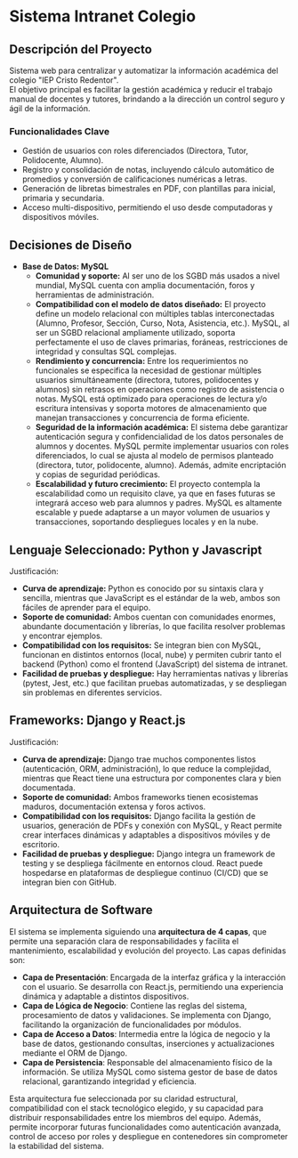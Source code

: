 # Sistema Intranet Colegio

## Descripción del Proyecto
Sistema web para centralizar y automatizar la información académica del colegio "IEP Cristo Redentor".  
El objetivo principal es facilitar la gestión académica y reducir el trabajo manual de docentes y tutores, brindando a la dirección un control seguro y ágil de la información.

### Funcionalidades Clave
- Gestión de usuarios con roles diferenciados (Directora, Tutor, Polidocente, Alumno).
- Registro y consolidación de notas, incluyendo cálculo automático de promedios y conversión de calificaciones numéricas a letras.
- Generación de libretas bimestrales en PDF, con plantillas para inicial, primaria y secundaria.
- Acceso multi-dispositivo, permitiendo el uso desde computadoras y dispositivos móviles.

## Decisiones de Diseño
- **Base de Datos: MySQL**
  - **Comunidad y soporte:** Al ser uno de los SGBD más usados a nivel mundial, MySQL cuenta con amplia documentación, foros y herramientas de administración.
  - **Compatibilidad con el modelo de datos diseñado:** El proyecto define un modelo relacional con múltiples tablas interconectadas (Alumno, Profesor, Sección, Curso, Nota, Asistencia, etc.). MySQL, al ser un SGBD relacional ampliamente utilizado, soporta perfectamente el uso de claves primarias, foráneas, restricciones de integridad y consultas SQL complejas.
  - **Rendimiento y concurrencia:** Entre los requerimientos no funcionales se especifica la necesidad de gestionar múltiples usuarios simultáneamente (directora, tutores, polidocentes y alumnos) sin retrasos en operaciones como registro de asistencia o notas. MySQL está optimizado para operaciones de lectura y/o escritura intensivas y soporta motores de almacenamiento que manejan transacciones y concurrencia de forma eficiente.
  - **Seguridad de la información académica:** El sistema debe garantizar autenticación segura y confidencialidad de los datos personales de alumnos y docentes. MySQL permite implementar usuarios con roles diferenciados, lo cual se ajusta al modelo de permisos planteado (directora, tutor, polidocente, alumno). Además, admite encriptación y copias de seguridad periódicas.
  - **Escalabilidad y futuro crecimiento:** El proyecto contempla la escalabilidad como un requisito clave, ya que en fases futuras se integrará acceso web para alumnos y padres. MySQL es altamente escalable y puede adaptarse a un mayor volumen de usuarios y transacciones, soportando despliegues locales y en la nube.

## Lenguaje Seleccionado: Python y Javascript
Justificación:
- **Curva de aprendizaje:** Python es conocido por su sintaxis clara y sencilla, mientras que JavaScript es el estándar de la web, ambos son fáciles de aprender para el equipo.
- **Soporte de comunidad:** Ambos cuentan con comunidades enormes, abundante documentación y librerías, lo que facilita resolver problemas y encontrar ejemplos.
- **Compatibilidad con los requisitos:** Se integran bien con MySQL, funcionan en distintos entornos (local, nube) y permiten cubrir tanto el backend (Python) como el frontend (JavaScript) del sistema de intranet.
- **Facilidad de pruebas y despliegue:** Hay herramientas nativas y librerías (pytest, Jest, etc.) que facilitan pruebas automatizadas, y se despliegan sin problemas en diferentes servicios.

## Frameworks: Django y React.js
Justificación:
- **Curva de aprendizaje:** Django trae muchos componentes listos (autenticación, ORM, administración), lo que reduce la complejidad, mientras que React tiene una estructura por componentes clara y bien documentada.
- **Soporte de comunidad:** Ambos frameworks tienen ecosistemas maduros, documentación extensa y foros activos.
- **Compatibilidad con los requisitos:** Django facilita la gestión de usuarios, generación de PDFs y conexión con MySQL, y React permite crear interfaces dinámicas y adaptables a dispositivos móviles y de escritorio.
- **Facilidad de pruebas y despliegue:** Django integra un framework de testing y se despliega fácilmente en entornos cloud. React puede hospedarse en plataformas de despliegue continuo (CI/CD) que se integran bien con GitHub.

## Arquitectura de Software

El sistema se implementa siguiendo una **arquitectura de 4 capas**, que permite una separación clara de responsabilidades y facilita el mantenimiento, escalabilidad y evolución del proyecto. Las capas definidas son:

- **Capa de Presentación**: Encargada de la interfaz gráfica y la interacción con el usuario. Se desarrolla con React.js, permitiendo una experiencia dinámica y adaptable a distintos dispositivos.
- **Capa de Lógica de Negocio**: Contiene las reglas del sistema, procesamiento de datos y validaciones. Se implementa con Django, facilitando la organización de funcionalidades por módulos.
- **Capa de Acceso a Datos**: Intermedia entre la lógica de negocio y la base de datos, gestionando consultas, inserciones y actualizaciones mediante el ORM de Django.
- **Capa de Persistencia**: Responsable del almacenamiento físico de la información. Se utiliza MySQL como sistema gestor de base de datos relacional, garantizando integridad y eficiencia.

Esta arquitectura fue seleccionada por su claridad estructural, compatibilidad con el stack tecnológico elegido, y su capacidad para distribuir responsabilidades entre los miembros del equipo. Además, permite incorporar futuras funcionalidades como autenticación avanzada, control de acceso por roles y despliegue en contenedores sin comprometer la estabilidad del sistema.
